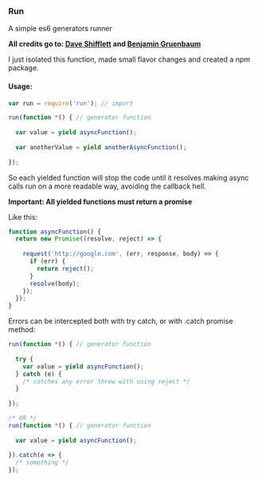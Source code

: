 ### Run

A simple es6 generators runner

**All credits go to:
[Dave Shifflett](https://github.com/corpulentcoffee)
and
[Benjamin Gruenbaum](https://github.com/benjamingr)**

I just isolated this function, made small flavor changes and created a npm package.

#### Usage:

```js
var run = require('run'); // import

run(function *() { // generator function
  
  var value = yield asyncFunction();
  
  var anotherValue = yield anotherAsyncFunction();
  
});
```

So each yielded function will stop the code until it resolves making async calls run on a more readable way, avoiding the callback hell.

**Important: All yielded functions must return a promise**

Like this:
```js
function asyncFunction() {
  return new Promise((resolve, reject) => {
    
    request('http://google.com', (err, response, body) => {
      if (err) {
        return reject();
      }
      resolve(body);
    });
  });
}
```

Errors can be intercepted both with try catch, or with .catch promise method:

```js
run(function *() { // generator function
  
  try {
    var value = yield asyncFunction();
  } catch (e) {
    /* catches any error threw with using reject */
  }
  
});

/* OR */
run(function *() { // generator function
  
  var value = yield asyncFunction();
  
}).catch(e => {
  /* something */
});
```
